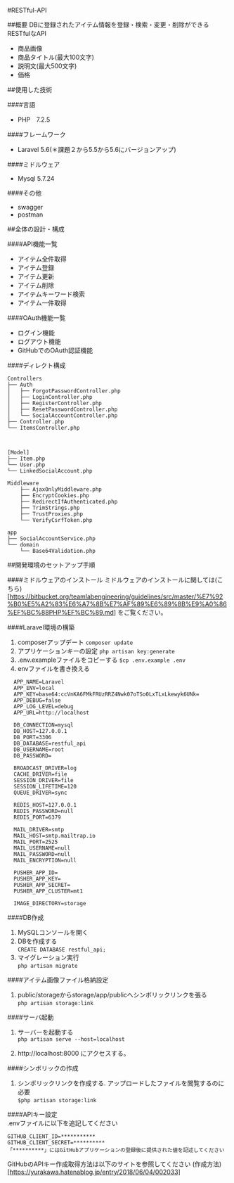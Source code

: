 #RESTful-API

##概要
DBに登録されたアイテム情報を登録・検索・変更・削除ができる  
RESTfulなAPI  
- 商品画像
- 商品タイトル(最大100文字)
- 説明文(最大500文字)
- 価格

##使用した技術

####言語
- PHP　7.2.5

####フレームワーク
- Laravel 5.6(＊課題２から5.5から5.6にバージョンアップ)

####ミドルウェア
- Mysql 5.7.24

####その他
- swagger
- postman

##全体の設計・構成

####API機能一覧
- アイテム全件取得
- アイテム登録
- アイテム更新
- アイテム削除
- アイテムキーワード検索
- アイテム一件取得

####OAuth機能一覧
- ログイン機能
- ログアウト機能
- GitHubでのOAuth認証機能

####ディレクト構成
```
Controllers
├── Auth
│   ├── ForgotPasswordController.php
│   ├── LoginController.php
│   ├── RegisterController.php
│   ├── ResetPasswordController.php
│   └── SocialAccountController.php
├── Controller.php
└── ItemsController.php



[Model]
├── Item.php
└── User.php
└── LinkedSocialAccount.php

Middleware
    ├── AjaxOnlyMiddleware.php
    ├── EncryptCookies.php
    ├── RedirectIfAuthenticated.php
    ├── TrimStrings.php
    ├── TrustProxies.php
    └── VerifyCsrfToken.php
    
app
├── SocialAccountService.php
└── domain
    └── Base64Validation.php
```


##開発環境のセットアップ手順

####ミドルウェアのインストール
ミドルウェアのインストールに関しては(こちら)[https://bitbucket.org/teamlabengineering/guidelines/src/master/%E7%92%B0%E5%A2%83%E6%A7%8B%E7%AF%89%E6%89%8B%E9%A0%86%EF%BC%88PHP%EF%BC%89.md]
をご覧ください。

####Laravel環境の構築
1. composerアップデート `composer update`
2. アプリケーションキーの設定 `php artisan key:generate`
3. .env.exampleファイルをコピーする
    `$cp .env.example .env`
4. envファイルを書き換える  
 ```  
   APP_NAME=Laravel
   APP_ENV=local
   APP_KEY=base64:ccVnKA6FMkFRUzRRZ4Nwk07oTSo0LxTLxLkewyk6UNk=
   APP_DEBUG=false
   APP_LOG_LEVEL=debug
   APP_URL=http://localhost
   
   DB_CONNECTION=mysql
   DB_HOST=127.0.0.1
   DB_PORT=3306
   DB_DATABASE=restful_api
   DB_USERNAME=root
   DB_PASSWORD=
   
   BROADCAST_DRIVER=log
   CACHE_DRIVER=file
   SESSION_DRIVER=file
   SESSION_LIFETIME=120
   QUEUE_DRIVER=sync
   
   REDIS_HOST=127.0.0.1
   REDIS_PASSWORD=null
   REDIS_PORT=6379
   
   MAIL_DRIVER=smtp
   MAIL_HOST=smtp.mailtrap.io
   MAIL_PORT=2525
   MAIL_USERNAME=null
   MAIL_PASSWORD=null
   MAIL_ENCRYPTION=null
   
   PUSHER_APP_ID=
   PUSHER_APP_KEY=
   PUSHER_APP_SECRET=
   PUSHER_APP_CLUSTER=mt1
   
   IMAGE_DIRECTORY=storage
```
####DB作成
1. MySQLコンソールを開く
2. DBを作成する  
   `CREATE DATABASE restful_api;`
3. マイグレーション実行  
        `php artisan migrate`

####アイテム画像ファイル格納設定
1. public/storageからstorage/app/publicへシンボリックリンクを張る  
```php artisan storage:link```

####サーバ起動
1. サーバーを起動する  
   `php artisan serve --host=localhost`  
   
2. http://localhost:8000 にアクセスする。

####シンボリックの作成
1. シンボリックリンクを作成する.
   アップロードしたファイルを閲覧するのに必要  
    `$php artisan storage:link`

####APIキー設定  
.envファイルに以下を追記してください
```
GITHUB_CLIENT_ID=***********
GITHUB_CLIENT_SECRET=**********
「**********」にはGitHubアプリケーションの登録後に提供された値を記述してください
```
GitHubのAPIキー作成取得方法は以下のサイトを参照してください
(作成方法)[https://yurakawa.hatenablog.jp/entry/2018/06/04/002033]
 
